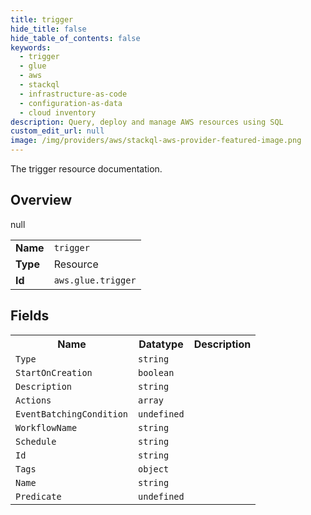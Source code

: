 ```yaml
---
title: trigger
hide_title: false
hide_table_of_contents: false
keywords:
  - trigger
  - glue
  - aws
  - stackql
  - infrastructure-as-code
  - configuration-as-data
  - cloud inventory
description: Query, deploy and manage AWS resources using SQL
custom_edit_url: null
image: /img/providers/aws/stackql-aws-provider-featured-image.png
---
```

The trigger resource documentation.

## Overview
<table><tbody>
<tr><td><b>Name</b></td><td><code>trigger</code></td></tr>
<tr><td><b>Type</b></td><td>Resource</td></tr>
null
<tr><td><b>Id</b></td><td><code>aws.glue.trigger</code></td></tr>
</tbody></table>

## Fields
<table><tbody>
<tr><th>Name</th><th>Datatype</th><th>Description</th></tr>
<tr><td><code>Type</code></td><td><code>string</code></td><td></td></tr><tr><td><code>StartOnCreation</code></td><td><code>boolean</code></td><td></td></tr><tr><td><code>Description</code></td><td><code>string</code></td><td></td></tr><tr><td><code>Actions</code></td><td><code>array</code></td><td></td></tr><tr><td><code>EventBatchingCondition</code></td><td><code>undefined</code></td><td></td></tr><tr><td><code>WorkflowName</code></td><td><code>string</code></td><td></td></tr><tr><td><code>Schedule</code></td><td><code>string</code></td><td></td></tr><tr><td><code>Id</code></td><td><code>string</code></td><td></td></tr><tr><td><code>Tags</code></td><td><code>object</code></td><td></td></tr><tr><td><code>Name</code></td><td><code>string</code></td><td></td></tr><tr><td><code>Predicate</code></td><td><code>undefined</code></td><td></td></tr>
</tbody></table>